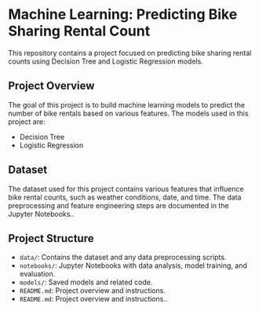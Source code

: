 # Machine Learning: Predicting Bike Sharing Rental Count

This repository contains a project focused on predicting bike sharing rental counts using Decision Tree and Logistic Regression models.

## Project Overview

The goal of this project is to build machine learning models to predict the number of bike rentals based on various features. The models used in this project are:
- Decision Tree
- Logistic Regression

## Dataset

The dataset used for this project contains various features that influence bike rental counts, such as weather conditions, date, and time. The data preprocessing and feature engineering steps are documented in the Jupyter Notebooks..

## Project Structure

- `data/`: Contains the dataset and any data preprocessing scripts.
- `notebooks/`: Jupyter Notebooks with data analysis, model training, and evaluation.
- `models/`: Saved models and related code.
- `README.md`: Project overview and instructions.
- `README.md`: Project overview and instructions..
